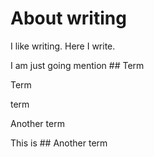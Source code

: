 # About writing
I like writing. Here I write.

I am just going mention ## Term

Term

term

Another term

This is ## Another term